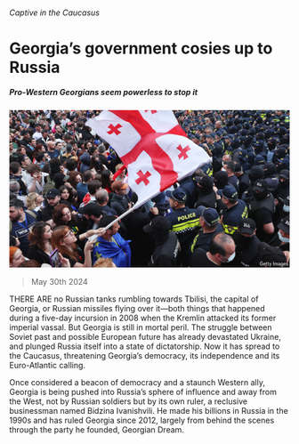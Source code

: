 ###### Captive in the Caucasus

# Georgia’s government cosies up to Russia 

##### Pro-Western Georgians seem powerless to stop it 

![image](images/20240601_EUP003.jpg) 

> May 30th 2024 

THERE ARE no Russian tanks rumbling towards Tbilisi, the capital of Georgia, or Russian missiles flying over it—both things that happened during a five-day incursion in 2008 when the Kremlin attacked its former imperial vassal. But Georgia is still in mortal peril. The struggle between Soviet past and possible European future has already devastated Ukraine, and plunged Russia itself into a state of dictatorship. Now it has spread to the Caucasus, threatening Georgia’s democracy, its independence and its Euro-Atlantic calling. 

Once considered a beacon of democracy and a staunch Western ally, Georgia is being pushed into Russia’s sphere of influence and away from the West, not by Russian soldiers but by its own ruler, a reclusive businessman named Bidzina Ivanishvili. He made his billions in Russia in the 1990s and has ruled Georgia since 2012, largely from behind the scenes through the party he founded, Georgian Dream. 

